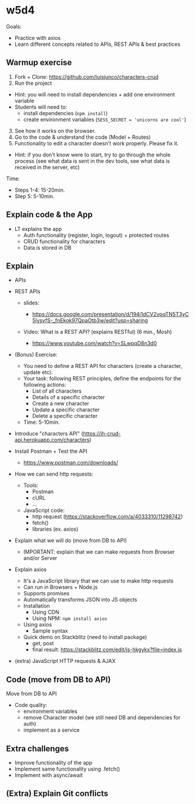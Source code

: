 

# w5d4

<!--


UPDATE2:
Consider this option:
- LT to introduce basic axios concepts (how to make a get request, post...)
- Split in groups, each group with one TA.
- Each group would be solving the lab, collaborating together.



UPDATE: even more simple than the exercise below,
- show how we can use axios to send http requests, for example, on stackblitz (GET, POST, PUT)
- Leave the exercise below as a lab that students can do




On feb22 we did the following (went quite well):
- we started from an existing project with CRUD and Mongoose
- the initial code is in this repo: https://github.com/luisjunco/characters-crud
- Students & LT can fork this repo.
- The main goal of this codealong would be to move from DB to an API
  (we would use the API to read and store info)
- Explain students that this is just one excuse to practice axios.

- Final result (fork): https://github.com/Ironmaidens-Ironhack-Jan-2022/characters-crud
- See readme for main goals: https://github.com/Ironmaidens-Ironhack-Jan-2022/characters-crud/blob/main/README.md




@Luis / @to-do:

- display nav menu in all pages

- improve ux (ex. links to edit + delete in same view)

- improve css

- protected routes? (do not protect Read functionality)

-->


Goals:
- Practice with axios
- Learn different concepts related to APIs, REST APIs & best practices


## Warmup exercise

1. Fork + Clone: https://github.com/luisjunco/characters-crud
2. Run the project 
  - Hint: you will need to install dependencies + add one environment variable
  - Students will need to:
    - install dependencies (`npm install`)
    - create environment variables (`SESS_SECRET = 'unicorns are cool'`)
3. See how it works on the browser.
4. Go to the code & understand the code (Model + Routes)
5. Functionality to edit a character doesn't work properly. Please fix it.
  - Hint: if you don't know were to start, try to go through the whole process (see what data is sent in the dev tools, see what data is received in the server, etc)

Time: 
- Steps 1-4: 15-20min.
- Step 5: 5-10min.



## Explain code & the App
- LT explains the app 
  - Auth functionality (register, login, logout) + protected routes
  - CRUD functionality for characters
  - Data is stored in DB


## Explain 

- APIs

- REST APIs

  - slides: 
    - https://docs.google.com/presentation/d/194i1dCV2vpqTN5T3yC5lysvfS-_fnEkok97QpaOtb3w/edit?usp=sharing


  - Video: What is a REST API? (explains RESTful) (6 min., Mosh)
    - https://www.youtube.com/watch?v=SLwpqD8n3d0



- (Bonus) Exercise:
  - You need to define a REST API for characters (create a character, update etc).
  - Your task: following REST principles, define the endpoints for the following actions:
    - List of all characters
    - Details of a specific character
    - Create a new character
    - Update a specific character
    - Delete a specific character
  - Time: 5-10min.


- Introduce "characters API" 
  (https://ih-crud-api.herokuapp.com/characters)



- Install Postman + Test the API
  - https://www.postman.com/downloads/


- How we can send http requests:
  - Tools:
    - Postman
    - cURL
    - ...
  - JavaScript code:
    - http request (https://stackoverflow.com/a/4033310/11298742)
    - fetch()
    - libraries (ex. axios)


- Explain what we will do (move from DB to API)
  - IMPORTANT: explain that we can make requests from Browser and/or Server


- Explain axios

  - It's a JavaScript library that we can use to make http requests
  - Can run in Browsers + Node.js
  - Supports promises
  - Automatically transforms JSON into JS objects
  - Installation
    - Using CDN
    - Using NPM: `npm install axios`
  - Using axios
    - Sample syntax
  - Quick demo on Stackblitz (need to install package)
    - get, post
    - final result: https://stackblitz.com/edit/js-hkgykx?file=index.js 

- (extra) JavaScript HTTP requests & AJAX


## Code (move from DB to API)

Move from DB to API


- Code quality:
  - environment variables
  - remove Character model (we still need DB and dependencies for auth)
  - implement as a service


## Extra challenges
- Improve functionality of the app
- Implement same functionality using .fetch()
- Implement with async/await


## (Extra) Explain Git conflicts